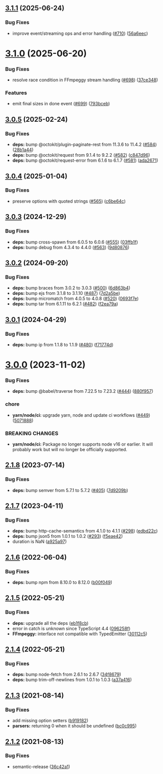 ## [3.1.1](https://github.com/mekwall/ffmpeggy/compare/v3.1.0...v3.1.1) (2025-06-24)


### Bug Fixes

* improve event/streaming ops and error handling ([#710](https://github.com/mekwall/ffmpeggy/issues/710)) ([56a6eec](https://github.com/mekwall/ffmpeggy/commit/56a6eeca58b1b195a15aabca553192f86c1169d5))

# [3.1.0](https://github.com/mekwall/ffmpeggy/compare/v3.0.5...v3.1.0) (2025-06-20)


### Bug Fixes

* resolve race condition in FFmpeggy stream handling ([#698](https://github.com/mekwall/ffmpeggy/issues/698)) ([37ce348](https://github.com/mekwall/ffmpeggy/commit/37ce3489c2edfcfb8aad78743b3f26894bbb9c23))


### Features

* emit final sizes in done event ([#699](https://github.com/mekwall/ffmpeggy/issues/699)) ([793bceb](https://github.com/mekwall/ffmpeggy/commit/793bceb75420f24394d4c8540d76749b83e17ad8))

## [3.0.5](https://github.com/mekwall/ffmpeggy/compare/v3.0.4...v3.0.5) (2025-02-24)


### Bug Fixes

* **deps:** bump @octokit/plugin-paginate-rest from 11.3.6 to 11.4.2 ([#584](https://github.com/mekwall/ffmpeggy/issues/584)) ([28b1a44](https://github.com/mekwall/ffmpeggy/commit/28b1a44fe6995be957c17488eff1b780a3281b9b))
* **deps:** bump @octokit/request from 9.1.4 to 9.2.2 ([#582](https://github.com/mekwall/ffmpeggy/issues/582)) ([c847d96](https://github.com/mekwall/ffmpeggy/commit/c847d96a98d444f36fed4b60b2f39e8585fe5160))
* **deps:** bump @octokit/request-error from 6.1.6 to 6.1.7 ([#581](https://github.com/mekwall/ffmpeggy/issues/581)) ([ada2671](https://github.com/mekwall/ffmpeggy/commit/ada26714e17f7386257cbc21e844332895454ff6))

## [3.0.4](https://github.com/mekwall/ffmpeggy/compare/v3.0.3...v3.0.4) (2025-01-04)


### Bug Fixes

* preserve options with quoted strings ([#565](https://github.com/mekwall/ffmpeggy/issues/565)) ([c6be64c](https://github.com/mekwall/ffmpeggy/commit/c6be64cf478a87ff492cfa5980988baa85e82457))

## [3.0.3](https://github.com/mekwall/ffmpeggy/compare/v3.0.2...v3.0.3) (2024-12-29)


### Bug Fixes

* **deps:** bump cross-spawn from 6.0.5 to 6.0.6 ([#555](https://github.com/mekwall/ffmpeggy/issues/555)) ([03ffb1f](https://github.com/mekwall/ffmpeggy/commit/03ffb1f4caf62d8b88b4cac16cae70b24ac25952))
* **deps:** bump debug from 4.3.4 to 4.4.0 ([#563](https://github.com/mekwall/ffmpeggy/issues/563)) ([9d80876](https://github.com/mekwall/ffmpeggy/commit/9d808762eddeb0a9ca51b2bce1a1018a20ab120c))

## [3.0.2](https://github.com/mekwall/ffmpeggy/compare/v3.0.1...v3.0.2) (2024-09-20)

### Bug Fixes

- **deps:** bump braces from 3.0.2 to 3.0.3 ([#500](https://github.com/mekwall/ffmpeggy/issues/500)) ([6d863b4](https://github.com/mekwall/ffmpeggy/commit/6d863b4c5f3f1e8714518e12bbd7b7b550a0937f))
- **deps:** bump ejs from 3.1.8 to 3.1.10 ([#487](https://github.com/mekwall/ffmpeggy/issues/487)) ([7d2a5be](https://github.com/mekwall/ffmpeggy/commit/7d2a5beb44eb2f0fd332ff0ca7168506f52bdb8f))
- **deps:** bump micromatch from 4.0.5 to 4.0.8 ([#520](https://github.com/mekwall/ffmpeggy/issues/520)) ([0693f7e](https://github.com/mekwall/ffmpeggy/commit/0693f7e518635080d4bdac7a24c3c16dcf8463ea))
- **deps:** bump tar from 6.1.11 to 6.2.1 ([#482](https://github.com/mekwall/ffmpeggy/issues/482)) ([f2ea79a](https://github.com/mekwall/ffmpeggy/commit/f2ea79a9c2534c119180544d60e34522fbd6e3a5))

## [3.0.1](https://github.com/mekwall/ffmpeggy/compare/v3.0.0...v3.0.1) (2024-04-29)

### Bug Fixes

- **deps:** bump ip from 1.1.8 to 1.1.9 ([#480](https://github.com/mekwall/ffmpeggy/issues/480)) ([f71774d](https://github.com/mekwall/ffmpeggy/commit/f71774d46f19888f5a120cec981922abba8a639f))

# [3.0.0](https://github.com/mekwall/ffmpeggy/compare/v2.1.8...v3.0.0) (2023-11-02)

### Bug Fixes

- **deps:** bump @babel/traverse from 7.22.5 to 7.23.2 ([#444](https://github.com/mekwall/ffmpeggy/issues/444)) ([880f957](https://github.com/mekwall/ffmpeggy/commit/880f9572796893e19dc19324b50a282ff3d23a7d))

### chore

- **yarn/node/ci:** upgrade yarn, node and update ci workflows ([#449](https://github.com/mekwall/ffmpeggy/issues/449)) ([5071888](https://github.com/mekwall/ffmpeggy/commit/5071888002580ca19fa22e8ba940fb6ad06e204a))

### BREAKING CHANGES

- **yarn/node/ci:** Package no longer supports node v16 or earlier. It will probably work but will no longer be officially supported.

## [2.1.8](https://github.com/mekwall/ffmpeggy/compare/v2.1.7...v2.1.8) (2023-07-14)

### Bug Fixes

- **deps:** bump semver from 5.7.1 to 5.7.2 ([#405](https://github.com/mekwall/ffmpeggy/issues/405)) ([7d9209b](https://github.com/mekwall/ffmpeggy/commit/7d9209bd417dc868d9533ead3d421eb7b299bdb1))

## [2.1.7](https://github.com/mekwall/ffmpeggy/compare/v2.1.6...v2.1.7) (2023-04-11)

### Bug Fixes

- **deps:** bump http-cache-semantics from 4.1.0 to 4.1.1 ([#298](https://github.com/mekwall/ffmpeggy/issues/298)) ([edbd22c](https://github.com/mekwall/ffmpeggy/commit/edbd22c0dbc78dc65de31ab3c80c7429c2d7738d))
- **deps:** bump json5 from 1.0.1 to 1.0.2 ([#293](https://github.com/mekwall/ffmpeggy/issues/293)) ([f5eae42](https://github.com/mekwall/ffmpeggy/commit/f5eae428c523a3e5b0f78c527f82b5e9062e3563))
- duration is NaN ([a925a97](https://github.com/mekwall/ffmpeggy/commit/a925a97546b9ac6e619f48c345b96b5dead3a836))

## [2.1.6](https://github.com/mekwall/ffmpeggy/compare/v2.1.5...v2.1.6) (2022-06-04)

### Bug Fixes

- **deps:** bump npm from 8.10.0 to 8.12.0 ([b00f049](https://github.com/mekwall/ffmpeggy/commit/b00f049ed8a545d3040ba009f6cf6ceac9f7eee7))

## [2.1.5](https://github.com/mekwall/ffmpeggy/compare/v2.1.4...v2.1.5) (2022-05-21)

### Bug Fixes

- **deps:** upgrade all the deps ([eb1f8cb](https://github.com/mekwall/ffmpeggy/commit/eb1f8cbe5bf917416918e8122e114572b1970006))
- error in catch is unknown since TypeScript 4.4 ([096258f](https://github.com/mekwall/ffmpeggy/commit/096258f35dd7f3659a2f1a41acf0ce02f1b93cbe))
- **FFmpeggy:** interface not compatible with TypedEmitter ([30112c5](https://github.com/mekwall/ffmpeggy/commit/30112c5b33ef80c8732661893ee7476926072049))

## [2.1.4](https://github.com/mekwall/ffmpeggy/compare/v2.1.3...v2.1.4) (2022-05-21)

### Bug Fixes

- **deps:** bump node-fetch from 2.6.1 to 2.6.7 ([34f8679](https://github.com/mekwall/ffmpeggy/commit/34f86796212498a1499fbd8a23b09ba22060ab96))
- **deps:** bump trim-off-newlines from 1.0.1 to 1.0.3 ([a37a416](https://github.com/mekwall/ffmpeggy/commit/a37a416c6be2ec8af40fc3bcf7311aa935680ae1))

## [2.1.3](https://github.com/mekwall/ffmpeggy/compare/v2.1.2...v2.1.3) (2021-08-14)

### Bug Fixes

- add missing option setters ([b919182](https://github.com/mekwall/ffmpeggy/commit/b919182da87e413951aef8b708cd271542c3b1e9))
- **parsers:** returning 0 when it should be undefined ([bc0c995](https://github.com/mekwall/ffmpeggy/commit/bc0c995cc736ece9164aa0d0736e6a74d742b591))

## [2.1.2](https://github.com/mekwall/ffmpeggy/compare/v2.1.1...v2.1.2) (2021-08-13)

### Bug Fixes

- semantic-release ([36c42a1](https://github.com/mekwall/ffmpeggy/commit/36c42a1cd6835c7d36c4797bef94fce9a6f7b92b))
